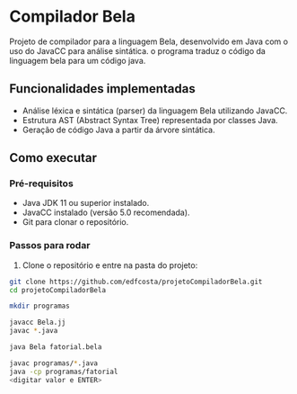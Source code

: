 # Compilador Bela

Projeto de compilador para a linguagem Bela, desenvolvido em Java com o uso do JavaCC para análise sintática. o programa traduz o código da linguagem bela para um código java.

## Funcionalidades implementadas

- Análise léxica e sintática (parser) da linguagem Bela utilizando JavaCC.
- Estrutura AST (Abstract Syntax Tree) representada por classes Java.
- Geração de código Java a partir da árvore sintática.

## Como executar

### Pré-requisitos

- Java JDK 11 ou superior instalado.
- JavaCC instalado (versão 5.0 recomendada).
- Git para clonar o repositório.

### Passos para rodar

1. Clone o repositório e entre na pasta do projeto:

```bash
git clone https://github.com/edfcosta/projetoCompiladorBela.git
cd projetoCompiladorBela

mkdir programas

javacc Bela.jj
javac *.java

java Bela fatorial.bela

javac programas/*.java
java -cp programas/fatorial
<digitar valor e ENTER>


```



